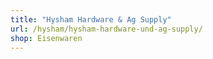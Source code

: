 ```yaml
---
title: "Hysham Hardware & Ag Supply"
url: /hysham/hysham-hardware-und-ag-supply/
shop: Eisenwaren
---
```

